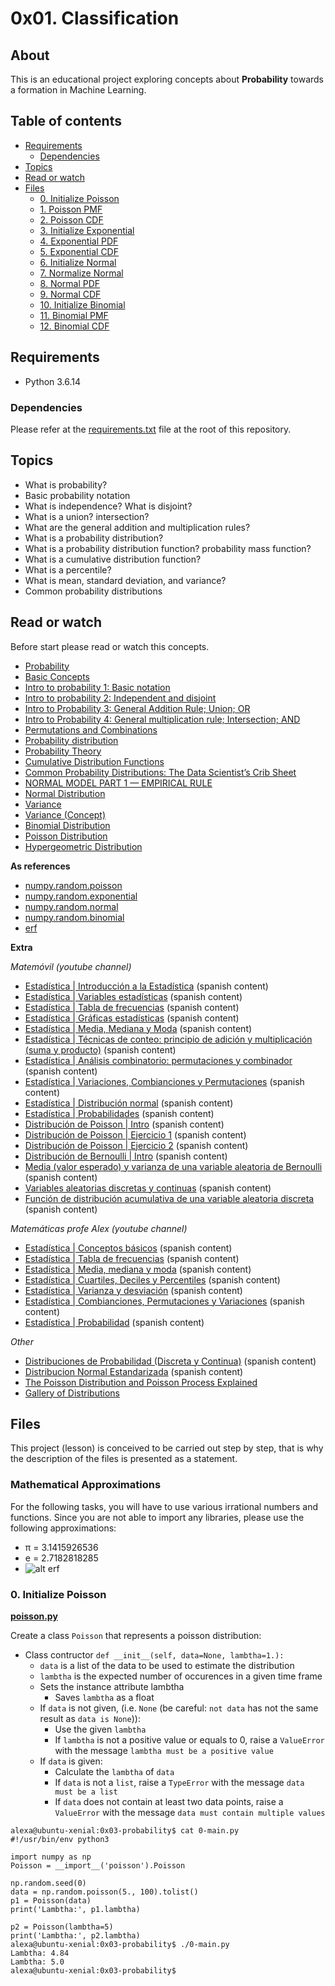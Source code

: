 # 0x01. Classification

## About

This is an educational project exploring concepts about **Probability** towards a formation in Machine Learning.

## Table of contents

- [Requirements](#requirements)
  - [Dependencies](#dependencies)
- [Topics](#topics)
- [Read or watch](#read-or-watch)
- [Files](#files)
  - [0. Initialize Poisson](#0-initialize-poisson)
  - [1. Poisson PMF](#1-poisson-pmf)
  - [2. Poisson CDF](#2-poisson-cdf)
  - [3. Initialize Exponential](#3-initialize-exponential)
  - [4. Exponential PDF](#4-exponential-pdf)
  - [5. Exponential CDF](#5-exponential-cdf)
  - [6. Initialize Normal](#6-initialize-normal)
  - [7. Normalize Normal](#7-normalize-normal)
  - [8. Normal PDF](#8-normal-pdf)
  - [9. Normal CDF](#9-normal-cdf)
  - [10. Initialize Binomial](#10-initialize-binomial)
  - [11. Binomial PMF](#11-binomial-pmf)
  - [12. Binomial CDF](#12-binomial-cdf)

## Requirements

- Python 3.6.14

### Dependencies

Please refer at the [requirements.txt](../../requirements.txt) file at the root of this repository.

## Topics

- What is probability?
- Basic probability notation
- What is independence? What is disjoint?
- What is a union? intersection?
- What are the general addition and multiplication rules?
- What is a probability distribution?
- What is a probability distribution function? probability mass function?
- What is a cumulative distribution function?
- What is a percentile?
- What is mean, standard deviation, and variance?
- Common probability distributions

## Read or watch

Before start please read or watch this concepts.

- [Probability](https://en.wikipedia.org/wiki/Probability)
- [Basic Concepts](https://onlinestatbook.com/2/probability/basic.html)
- [Intro to probability 1: Basic notation](https://www.youtube.com/watch?v=TkU3BvDAOtQ)
- [Intro to probability 2: Independent and disjoint](https://www.youtube.com/watch?v=GnWHt9nqwBA)
- [Intro to Probability 3: General Addition Rule; Union; OR](https://www.youtube.com/watch?v=TyAaVGR4MrA)
- [Intro to Probability 4: General multiplication rule; Intersection; AND](https://www.youtube.com/watch?v=wB-ZG9bgPXY)
- [Permutations and Combinations](https://onlinestatbook.com/2/probability/permutations.html)
- [Probability distribution](https://en.wikipedia.org/wiki/Probability_distribution)
- [Probability Theory](https://intranet.hbtn.io/rltoken/n9XfTIJ16hSMNpIdMS-WmA)
- [Cumulative Distribution Functions](https://www.oreilly.com/library/view/think-stats-2nd/9781491907344/ch04.html)
- [Common Probability Distributions: The Data Scientist’s Crib Sheet](https://medium.com/@srowen/common-probability-distributions-347e6b945ce4)
- [NORMAL MODEL PART 1 — EMPIRICAL RULE](https://www.youtube.com/watch?v=xgolpGrAZWo&list=PLFGZup_HuWTtIs0Xbzt7vDoFrnZxN4VXT&index=22)
- [Normal Distribution](https://www.mathsisfun.com/data/standard-normal-distribution.html)
- [Variance](https://en.wikipedia.org/wiki/Variance)
- [Variance (Concept)](https://www.youtube.com/watch?v=2eP14USYwtg)
- [Binomial Distribution](https://onlinestatbook.com/2/probability/binomial.html)
- [Poisson Distribution](https://onlinestatbook.com/2/probability/poisson.html)
- [Hypergeometric Distribution](https://onlinestatbook.com/2/probability/hypergeometric.html)

**As references**

- [numpy.random.poisson](https://docs.scipy.org/doc/numpy-1.14.0/reference/generated/numpy.random.poisson.html)
- [numpy.random.exponential](https://docs.scipy.org/doc/numpy-1.14.0/reference/generated/numpy.random.exponential.html)
- [numpy.random.normal](https://docs.scipy.org/doc/numpy-1.14.0/reference/generated/numpy.random.normal.html)
- [numpy.random.binomial](https://docs.scipy.org/doc/numpy-1.14.0/reference/generated/numpy.random.binomial.html)
- [erf](https://mathworld.wolfram.com/Erf.html)

**Extra**

_Matemóvil (youtube channel)_

- [Estadística | Introducción a la Estadística](https://www.youtube.com/watch?v=gl9EEbT7viM&list=PL3KGq8pH1bFTdYhAMbC0XHRpe_njRSctM) (spanish content)
- [Estadística | Variables estadísticas](https://www.youtube.com/watch?v=Tb3sgUSd2SQ&list=PL3KGq8pH1bFSLAzS3dccWo7Lgucaj09Km) (spanish content)
- [Estadística | Tabla de frecuencias](https://www.youtube.com/watch?v=iPEt789ewVM&list=PL3KGq8pH1bFSVLbLye45H3w1vzIQ0rDCi) (spanish content)
- [Estadística | Gráficas estadísticas](https://www.youtube.com/watch?v=L2F2VkzsZwU&list=PL3KGq8pH1bFRRxYgLYqS7_BIR2QyjdcPT) (spanish content)
- [Estadística | Media, Mediana y Moda](https://www.youtube.com/watch?v=jiceVfALmV0&list=PL3KGq8pH1bFQenma5Ofy1bmr0yJQlNZWX) (spanish content)
- [Estadística | Técnicas de conteo: principio de adición y multiplicación (suma y producto)](https://www.youtube.com/watch?v=BeA6saiK-_8&list=PL3KGq8pH1bFSVoVsMfKPenEiSKtfDNv4K) (spanish content)
- [Estadística | Análisis combinatorio: permutaciones y combinador](https://www.youtube.com/watch?v=QXO3u6Ak4rU&list=PL3KGq8pH1bFTkIi5Xbs9Ul9f05JZrxrzV) (spanish content)
- [Estadística | Variaciones, Combianciones y Permutaciones](https://www.youtube.com/watch?v=ynxsVxVZ9Vw&list=PL3KGq8pH1bFQ3tbm4wxhfZpUVtcPZXqG3) (spanish content)
- [Estadística | Distribución normal](https://www.youtube.com/watch?v=T7_ktqfVseU&list=PL3KGq8pH1bFQrSms9uTOpPk0euoHnx7mK) (spanish content)
- [Estadística | Probabilidades](https://www.youtube.com/watch?v=0lxZMaoeUno&list=PL3KGq8pH1bFQ5ZdTbz7DRXMDWv_wFvE1K) (spanish content)
- [Distribución de Poisson | Intro](https://www.youtube.com/watch?v=PMX75m4-s9A&pp=sAQA) (spanish content)
- [Distribución de Poisson | Ejercicio 1](https://www.youtube.com/watch?v=x9jF11I5x-g&pp=sAQA) (spanish content)
- [Distribución de Poisson | Ejercicio 2](https://www.youtube.com/watch?v=MbevsnWYb5o&pp=sAQA) (spanish content)
- [Distribución de Bernoulli | Intro](https://www.youtube.com/watch?v=olGbPzIGJ4M&t=219s) (spanish content)
- [Media (valor esperado) y varianza de una variable aleatoria de Bernoulli](https://www.youtube.com/watch?v=qWpV4TQRk9I) (spanish content)
- [Variables aleatorias discretas y continuas](https://www.youtube.com/watch?v=_wonmKS4Blk) (spanish content)
- [Función de distribución acumulativa de una variable aleatoria discreta](https://www.youtube.com/watch?v=OftL6S127wc) (spanish content)

_Matemáticas profe Alex (youtube channel)_

- [Estadística | Conceptos básicos](https://www.youtube.com/watch?v=Xq3thcQqwbc&list=PLeySRPnY35dFF5D9g_zi07yPKGXui4GII) (spanish content)
- [Estadística | Tabla de frecuencias](https://www.youtube.com/watch?v=a4cI02iW_zQ&list=PLeySRPnY35dFcEmQDGrPxwJVXiIeu_9cl) (spanish content)
- [Estadística | Media, mediana y moda](https://www.youtube.com/watch?v=fOuRqk1nzgY&list=PLeySRPnY35dFkzBgleLJ5WVFbGdkmCik5) (spanish content)
- [Estadística | Cuartiles, Deciles y Percentiles](https://www.youtube.com/watch?v=suSz9RXFNTs&list=PLeySRPnY35dG_Wo7ngNsT60lvahhW8UQy) (spanish content)
- [Estadística | Varianza y desviación](https://www.youtube.com/watch?v=hLmsEFNaOgY&list=PLeySRPnY35dE25b7mIEUlsMCQqlhJFhyG) (spanish content)
- [Estadística | Combianciones, Permutaciones y Variaciones](https://www.youtube.com/watch?v=ec8TQjfQrGY&list=PLeySRPnY35dFF_kWyWL893posL7DNlFHa) (spanish content)
- [Estadística | Probabilidad](https://www.youtube.com/watch?v=tQh29_Noo9w&list=PLeySRPnY35dEtzvR4hUhigwTCHQcxP28l) (spanish content)

_Other_

- [Distribuciones de Probabilidad (Discreta y Continua)](https://www.youtube.com/watch?v=NFfpUbGlm_c) (spanish content)
- [Distribucion Normal Estandarizada](https://www.youtube.com/watch?v=_gyrWRyh6Qg) (spanish content)
- [The Poisson Distribution and Poisson Process Explained](https://towardsdatascience.com/the-poisson-distribution-and-poisson-process-explained-4e2cb17d459)
- [Gallery of Distributions](https://www.itl.nist.gov/div898/handbook/eda/section3/eda366.htm)

## Files

This project (lesson) is conceived to be carried out step by step, that is why the description of the files is presented as a statement.

### Mathematical Approximations

For the following tasks, you will have to use various irrational numbers and functions. Since you are not able to import any libraries, please use the following approximations:

- π = 3.1415926536
- e = 2.7182818285
- ![alt erf](./images/erf.gif)

### 0. Initialize Poisson

**[poisson.py](poisson.py)**

Create a class `Poisson` that represents a poisson distribution:

- Class contructor `def __init__(self, data=None, lambtha=1.):`
  - `data` is a list of the data to be used to estimate the distribution
  - `lambtha` is the expected number of occurences in a given time frame
  - Sets the instance attribute lambtha
    - Saves `lambtha` as a float
  - If `data` is not given, (i.e. `None` (be careful: `not data` has not the same result as `data is None`)):
    - Use the given `lambtha`
    - If `lambtha` is not a positive value or equals to 0, raise a `ValueError` with the message `lambtha must be a positive value`
  - If `data` is given:
    - Calculate the `lambtha` of `data`
    - If `data` is not a `list`, raise a `TypeError` with the message `data must be a list`
    - If `data` does not contain at least two data points, raise a `ValueError` with the message `data must contain multiple values`

```
alexa@ubuntu-xenial:0x03-probability$ cat 0-main.py
#!/usr/bin/env python3

import numpy as np
Poisson = __import__('poisson').Poisson

np.random.seed(0)
data = np.random.poisson(5., 100).tolist()
p1 = Poisson(data)
print('Lambtha:', p1.lambtha)

p2 = Poisson(lambtha=5)
print('Lambtha:', p2.lambtha)
alexa@ubuntu-xenial:0x03-probability$ ./0-main.py
Lambtha: 4.84
Lambtha: 5.0
alexa@ubuntu-xenial:0x03-probability$
```
